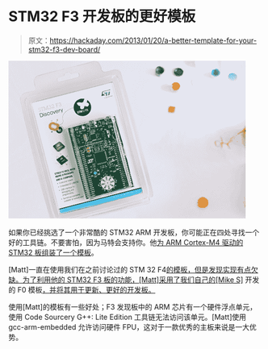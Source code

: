 # STM32 F3 开发板的更好模板

> 原文：<https://hackaday.com/2013/01/20/a-better-template-for-your-stm32-f3-dev-board/>

![](img/b408e98e2951751097ee7f68584ef19f.png)

如果你已经挑选了一个非常酷的 STM32 ARM 开发板，你可能正在四处寻找一个好的工具链。不要害怕，因为马特会支持你。他[为 ARM Cortex-M4 驱动的 STM32 板组装了一个模板](https://github.com/mblythe86/stm32f3-discovery-basic-template)。

[Matt]一直在使用我们在之前讨论过的 STM 32 F4[的模板，但是发现实现有点欠缺。为了利用他的 STM32 F3 板的功能，[Matt]采用了我们自己的[Mike S]](http://hackaday.com/2012/09/27/stm32-f4-discovery-tutorial-using-open-source-tools/) 开发的 F0 模板[，并将其用于更新、更好的开发板。](http://hackaday.com/2012/06/17/template-for-building-stm32f0-discovery-project-in-gcc/)

使用[Matt]的模板有一些好处；F3 发现板中的 ARM 芯片有一个硬件浮点单元，使用 Code Sourcery G++: Lite Edition 工具链无法访问该单元。[Matt]使用 gcc-arm-embedded 允许访问硬件 FPU，这对于一款优秀的主板来说是一大优势。